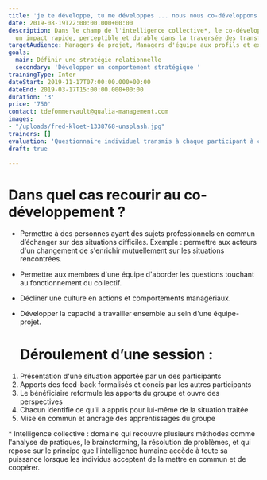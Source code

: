 ```yaml
---
title: 'je te développe, tu me développes ... nous nous co-développons ! '
date: 2019-08-19T22:00:00.000+00:00
description: Dans le champ de l'intelligence collective*, le co-développement permet
  un impact rapide, perceptible et durable dans la traversée des transformations.
targetAudience: Managers de projet, Managers d'équipe aux profils et expériences diversifiés
goals:
  main: Définir une stratégie relationnelle
  secondary: 'Développer un comportement stratégique '
trainingType: Inter
dateStart: 2019-11-17T07:00:00.000+00:00
dateEnd: 2019-03-17T15:00:00.000+00:00
duration: '3'
price: '750'
contact: tdefommervault@qualia-management.com
images:
- "/uploads/fred-kloet-1338768-unsplash.jpg"
trainers: []
evaluation: 'Questionnaire individuel transmis à chaque participant à chaud et à froid. '
draft: true

---
```

# **Dans quel cas recourir au co-développement ?** 

* Permettre à des personnes ayant des sujets professionnels en commun d’échanger sur des situations difficiles. Exemple : permettre aux acteurs d'un changement de s'enrichir mutuellement sur les situations rencontrées.
* Permettre aux membres d'une équipe d'aborder les questions touchant au fonctionnement du collectif.
* Décliner une culture en actions et comportements managériaux.
* Développer la capacité à travailler ensemble au sein d'une équipe-projet.   

  # **Déroulement d’une session :**

1. Présentation d'une situation apportée par un des participants
2. Apports des feed-back formalisés et concis par les autres participants
3. Le bénéficiaire reformule les apports du groupe et ouvre des perspectives
4. Chacun identifie ce qu'il a appris pour lui-même de la situation traitée
5. Mise en commun et ancrage des apprentissages du groupe

\* Intelligence collective : domaine qui recouvre plusieurs méthodes comme l'analyse de pratiques, le brainstorming, la résolution de problèmes, et qui repose sur le principe que l'intelligence humaine accède à toute sa puissance lorsque les individus acceptent de la mettre en commun et de coopérer.